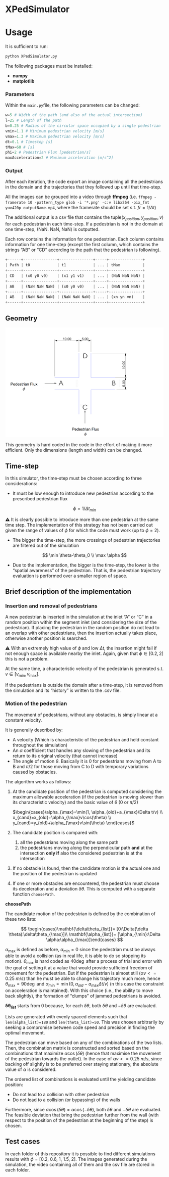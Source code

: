 # XPedSimulator

# Usage

It is sufficient to run:

```python
python XPedSimulator.py
```

The following packages must be installed:

- **numpy**
- **matplotlib**

### Parameters

Within the `main.py`file, the following parameters can be changed:

```python
w=5 # Width of the path (and also of the actual intersection)
l=25 # Length of the path
b=0.25 # Radius of the circular space occupied by a single pedestrian
vmin=1.1 # Minimum pedestrian velocity [m/s]
vmax=1.3 # Maximum pedestrian velocity [m/s]
dt=0.1 # Timestep [s]
tMax=60 # [s]
phi=2 # Pedestrian Flux [pedestrian/s]
maxAcceleration=2 # Maximum acceleration [m/s^2]
```

### Output

After each iteration, the code export an image containing all the pedestrians in the domain and the trajectories that they followed up until that time-step.

All the images can be grouped into a video through **ffmpeg** (i.e. `ffmpeg -framerate 10 -pattern_type glob -i '*.png' -c:v libx264 -pix_fmt yuv420p outputName.mp4`, where the framerate should be set s.t. $fr=1/\Delta t$)

The additional output is a csv file that contains the tuple$(x_{position}, y_{position}, v)$ for each pedestrian in each time-step. If a pedestrian is not in the domain at one time-step, (NaN. NaN, NaN) is outputted.

Each row contains the information for one pedestrian. Each column contains information for one time-step (except the first column, which contains the strings “AB” or “CD” according to the path that the pedestrian is following).

```python
+------+---------------+---------------+-----+---------------+
| Path | t0            | t1            | ... | tMax          |
+------+---------------+---------------+-----+---------------+
| CD   | (x0 y0 v0)    | (x1 y1 v1)    | ... | (NaN NaN NaN) |
+------+---------------+---------------+-----+---------------+
| AB   | (NaN NaN NaN) | (x0 y0 v0)    | ... | (NaN NaN NaN) |
+------+---------------+---------------+-----+---------------+
| AB   | (NaN NaN NaN) | (NaN NaN NaN) | ... | (xn yn vn)    |
+------+---------------+---------------+-----+---------------+
```

## Geometry

![Geometry](Geometry.png)

This geometry is hard coded in the code in the effort of making it more efficient. Only the dimensions (length and width) can be changed.

## Time-step

In this simulator, the time-step must be chosen according to three considerations:

- It must be low enough to introduce new pedestrian according to the prescribed pedestrian flux

$$
\phi=1/\Delta t_{min}
$$

⚠️ It is clearly possible to introduce more than one pedestrian at the same time step. The implementation of this strategy has not been carried out given the range of values of $\phi$ for which the code must work (up to $\phi=2$).

- The bigger the time-step, the more crossings of pedestrian trajectories are filtered out of the simulation

$$
\min \theta-\theta_0
\\
\max \alpha
$$

- Due to the implementation, the bigger is the time-step, the lower is the “spatial awareness” of the pedestrian. That is, the pedestrian trajectory evaluation is performed over a smaller region of space.

## Brief description of the implementation

### Insertion and removal of pedestrians

A new pedestrian is inserted in the simulation at the inlet “A” or “C” in a random position within the segment inlet (and considering the size of the pedestrian). If placing the pedestrian in the random position do not lead to an overlap with other pedestrians, then the insertion actually takes place, otherwise another position is searched.

⚠️ With an extremely high value of $\phi$ and low $\Delta t$, the insertion might fail if not enough space is available nearby the inlet. Again, given that $\phi \in [0.2, 2]$ this is not a problem.

At the same time, a characteristic velocity of the pedestrian is generated s.t. $v\in [v_{\min}, v_{\max}]$.

If the pedestrians is outside the domain after a time-step, it is removed from the simulation and its “history” is written to the .csv file.

### Motion of the pedestrian

The movement of pedestrians, without any obstacles, is simply linear at a constant velocity.

It is generally described by:

- A velocity (Which is characteristic of the pedestrian and held constant throughout the simulation)
- An $\alpha$ coefficient that handles any slowing of the pedestrian and its return to its original velocity (that cannot increase)
- The angle of motion $\theta$. Basically it is $0$ for pedestrians moving from A to B and $\pi/2$ for those moving from C to D with temporary variations caused by obstacles.

The algorithm works as follows:

1. At the candidate position of the pedestrian is computed considering the maximum allowable acceleration (if the pedestrian is moving slower than its characteristic velocity) and the basic value of $\theta$ ($0$ or $\pi/2$)
    
    $\begin{cases}\alpha_{\max}=\min(1, \alpha_{old}+a_{\max}\Delta t/v) \\ x_{cand}=x_{old}+\alpha_{\max}v\cos(\theta)  \\ y_{cand}=y_{old}+\alpha_{\max}v\sin(\theta) \end{cases}$
    
2. The candidate position is compared with:
    1. all the pedestrians moving along the same path
    2. the pedestrians moving along the perpendicular path **and** at the intersection **only if** also the considered pedestrian is at the intersection
3. If no obstacle is found, then the candidate motion is the actual one and the position of the pedestrian is updated
4. If one or more obstacles are encountered, the pedestrian must choose its deceleration and a deviation $\delta \theta$. This is computed with a separate function `choosePath`.

**choosePath**

The candidate motion of the pedestrian is defined by the combination of these two lists:

$$
\begin{cases}\mathbf{\delta\theta_{list}}= [0:\Delta(\delta \theta):\delta\theta_{\max}]\\ \mathbf{\alpha_{list}}= [\alpha_{\min}:\Delta \alpha:\alpha_{\max}]\end{cases}
$$

$\alpha_{\max}$ is defined as before, $\alpha_{\min}=0$ since the pedestrian must be always able to avoid a collision (as in real life, it is able to do so stopping its motion). $\theta_{\max}$ is hard coded as $40 \deg$ after a process of trial and error with the goal of setting it at a value that would provide sufficient freedom of movement for the pedestrian. But if the pedestrian is almost still ($\alpha v <=0.25\ m/s$) than he must be able to change his trajectory much more, hence $\theta_{\max}=90 \deg$ and $\alpha_{\min}=\min(0, \alpha_{old}-a_{\max}\Delta t/v)$ (n this case the constraint on acceleration is maintained). With this choice (i.e., the ability to move back slightly), the formation of “clumps” of jammed pedestrians is avoided.

$\mathbf{\delta \theta_{list}}$ starts from 0 because, for each $\delta \theta$, both $\delta \theta$ and $-\delta \theta$ are evaluated.

Lists are generated with evenly spaced elements such that `len(alpha_list)=180` and `len(theta_list)=50`. This was chosen arbitrarily by seeking a compromise between code speed and precision in finding the optimal movement.

The pedestrian can move based on any of the combinations of the two lists. Then, the combination matrix is constructed and sorted based on the combinations that maximize $\alpha\cos(\delta \theta)$ (hence that maximise the movement of the pedestrian towards the outlet). In the case of $\alpha v <=0.25\ m/s$, since backing off slightly is to be preferred  over staying stationary, the absolute value of $\alpha$ is considered.

The ordered list of combinations is evaluated until the yielding candidate position:

- Do not lead to a collision with other pedestrian
- Do not lead to a collision (or bypassing) of the walls

Furthermore, since $\alpha\cos(\delta \theta)=\alpha\cos(-\delta \theta)$, both $\delta \theta$ and $-\delta \theta$ are evaluated. The feasible deviation that bring the pedestrian further from the wall (with respect to the position of the pedestrian at the beginning of the step) is chosen.

## Test cases
In each folder of this repository it is possible to find different simulations results with $\phi=[0.2, \ 0.6, \ 1, \ 1.5, \ 2]$. The images generated during the simulation, the video containing all of them and the csv file are stored in each folder.
